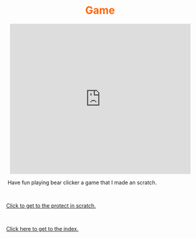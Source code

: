 <h1 style="text-align: center;"><span style="color: #ff6600;">Game</span></h1>
<p style="text-align: center;"><iframe src="https://scratch.mit.edu/projects/432925804/embed" width="485" height="402" frameborder="0" scrolling="no" allowfullscreen="allowfullscreen"></iframe></p>
<p>&nbsp;Have fun playing bear clicker a game that I made an scratch.</p>
<p>&nbsp;</p>
<p><a href="https://scratch.mit.edu/projects/432925804/">Click to get to the protect in scratch.</a></p>
<p>&nbsp;</p>
<p><a href="https://farmergamer2437.github.io/Hub2/">Click here to get to the index.</a></p>
